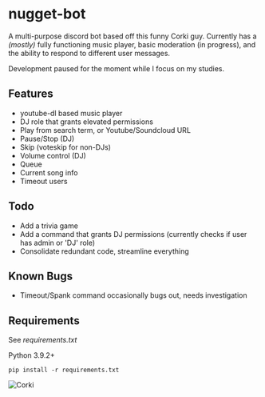 # nugget-bot
A multi-purpose discord bot based off this funny Corki guy. Currently has a *(mostly)* fully functioning music player, basic moderation (in progress), and the ability to respond to different user messages. 

Development paused for the moment while I focus on my studies.
## Features
- youtube-dl based music player
- DJ role that grants elevated permissions
- Play from search term, or Youtube/Soundcloud URL
- Pause/Stop (DJ)
- Skip (voteskip for non-DJs)
- Volume control (DJ)
- Queue
- Current song info
- Timeout users

## Todo 
- Add a trivia game
- Add a command that grants DJ permissions (currently checks if user has admin or 'DJ' role)
- Consolidate redundant code, streamline everything

## Known Bugs
- Timeout/Spank command occasionally bugs out, needs investigation

## Requirements
See *requirements.txt*

Python 3.9.2+

`pip install -r requirements.txt`

![Corki](https://lolimpact.com/wp-content/uploads/2016/11/Corki_Splash_Tile_0.jpg "Corki")
